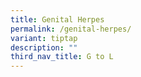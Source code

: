 ```yaml
---
title: Genital Herpes
permalink: /genital-herpes/
variant: tiptap
description: ""
third_nav_title: G to L
---
```

